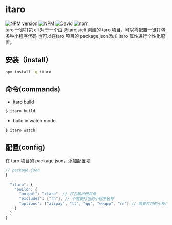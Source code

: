 # itaro
[![NPM version](https://img.shields.io/npm/v/itaro.svg)](https://npmjs.org/package/itaro)
[![NPM](https://img.shields.io/npm/l/itaro)](./LECENSE)
![David](https://img.shields.io/david/psaren/itaro)
[![npm](https://img.shields.io/npm/dm/itaro)](https://www.npmjs.com/package/itaro)  
taro 一键打包 cli
对于一个由 @tarojs/cli 创建的 taro 项目，可以零配置一键打包多种小程序代码
也可以在taro 项目的 package.json添加 itaro 属性进行个性化配置。

## 安装（install）
``` bash
npm install -g itaro
```

## 命令(commands)
- itaro build

``` bash
$ itaro build
```
- build in watch mode
``` bash
$ itaro watch
```
## 配置(config)
在 taro 项目的 package.json，添加配置项
``` javascript
// package.json
{
  ...
  "itaro": {
    "build": {
      "output": "itaro", // 打包输出根目录
      "excludes": ["rn"], // 不需要打包的小程序名称
      "options": ["alipay", "tt", "qq", "weapp", "rn"] // 需要打包的小程序名称
    }
  }
}
```

